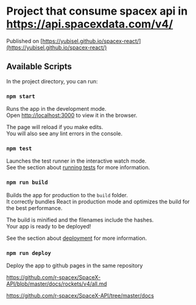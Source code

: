 # Project that consume spacex api in https://api.spacexdata.com/v4/

Published on  [https://yubisel.github.io/spacex-react/](https://yubisel.github.io/spacex-react/)

## Available Scripts

In the project directory, you can run:

### `npm start`

Runs the app in the development mode.\
Open [http://localhost:3000](http://localhost:3000) to view it in the browser.

The page will reload if you make edits.\
You will also see any lint errors in the console.

### `npm test`

Launches the test runner in the interactive watch mode.\
See the section about [running tests](https://facebook.github.io/create-react-app/docs/running-tests) for more information.

### `npm run build`

Builds the app for production to the `build` folder.\
It correctly bundles React in production mode and optimizes the build for the best performance.

The build is minified and the filenames include the hashes.\
Your app is ready to be deployed!

See the section about [deployment](https://facebook.github.io/create-react-app/docs/deployment) for more information.

### `npm run deploy`

Deploy the app to github pages in the same repository


https://github.com/r-spacex/SpaceX-API/blob/master/docs/rockets/v4/all.md

https://github.com/r-spacex/SpaceX-API/tree/master/docs
